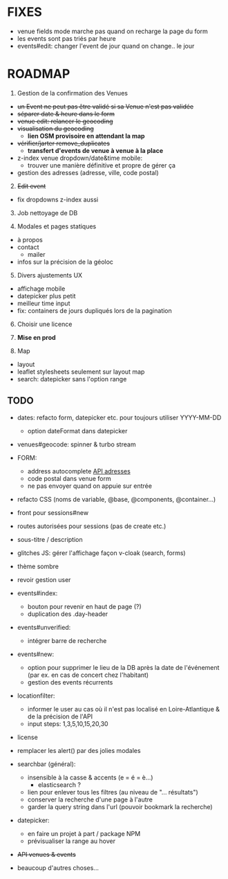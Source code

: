 # FIXES

- venue fields mode marche pas quand on recharge la page du form
- les events sont pas triés par heure
- events#edit: changer l'event de jour quand on change.. le jour

# ROADMAP

1. Gestion de la confirmation des Venues
  - ~~un Event ne peut pas être validé si sa Venue n'est pas validée~~
  - ~~séparer date & heure dans le form~~
  - ~~venue edit: relancer le geocoding~~
  - ~~visualisation du geocoding~~
    - **lien OSM provisoire en attendant la map**
  - ~~vérifier/jarter remove_duplicates~~
    - **transfert d'events de venue à venue à la place**
  - z-index venue dropdown/date&time mobile:
    - trouver une manière définitive et propre de gérer ça
  - gestion des adresses (adresse, ville, code postal)

2. ~~Edit event~~
  - fix dropdowns z-index aussi

3. Job nettoyage de DB

4. Modales et pages statiques
  - à propos
  - contact
    - mailer
  - infos sur la précision de la géoloc

5. Divers ajustements UX
  - affichage mobile
  - datepicker plus petit
  - meilleur time input
  - fix: containers de jours dupliqués lors de la pagination

6. Choisir une licence

7. **Mise en prod**

8. Map
  - layout
  - leaflet stylesheets seulement sur layout map
  - search: datepicker sans l'option range

## TODO

- dates: refacto form, datepicker etc. pour toujours utiliser YYYY-MM-DD
  - option dateFormat dans datepicker

- venues#geocode: spinner & turbo stream

- FORM:
  - address autocomplete [API adresses](https://adresse.data.gouv.fr/outils/api-doc/adresse)
  - code postal dans venue form
  - ne pas envoyer quand on appuie sur entrée

- refacto CSS (noms de variable, @base, @components, @container...)

- front pour sessions#new
- routes autorisées pour sessions (pas de create etc.)

- sous-titre / description

- glitches JS: gérer l'affichage façon v-cloak (search, forms)

- thème sombre

- revoir gestion user

- events#index:
  - bouton pour revenir en haut de page (?)
  - duplication des .day-header 

- events#unverified:
  - intégrer barre de recherche

- events#new:
  - option pour supprimer le lieu de la DB après la date de l'événement (par ex. en cas de concert chez l'habitant)
  - gestion des events récurrents

- locationfilter:
  - informer le user au cas où il n'est pas localisé en Loire-Atlantique & de la précision de l'API
  - input steps: 1,3,5,10,15,20,30

- license

- remplacer les alert() par des jolies modales

- searchbar (général):
  - insensible à la casse & accents (e = é = è...)
    - elasticsearch ?
  - lien pour enlever tous les filtres (au niveau de "... résultats")
  - conserver la recherche d'une page à l'autre
  - garder la query string dans l'url (pouvoir bookmark la recherche)

- datepicker:
  - en faire un projet à part / package NPM
  - prévisualiser la range au hover

- ~~API venues & events~~

- beaucoup d'autres choses...
